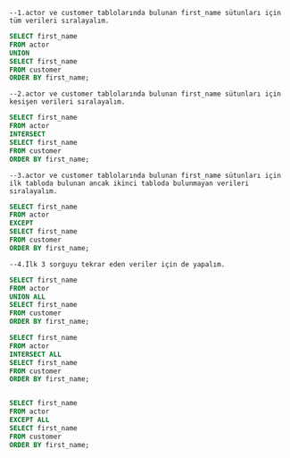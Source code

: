 `--1.actor ve customer tablolarında bulunan first_name sütunları için tüm verileri sıralayalım.`
```SQL
SELECT first_name 
FROM actor
UNION 
SELECT first_name
FROM customer
ORDER BY first_name;
```
`--2.actor ve customer tablolarında bulunan first_name sütunları için kesişen verileri sıralayalım.`
```SQL
SELECT first_name 
FROM actor
INTERSECT 
SELECT first_name
FROM customer
ORDER BY first_name;
```
`--3.actor ve customer tablolarında bulunan first_name sütunları için ilk tabloda bulunan ancak ikinci tabloda bulunmayan verileri sıralayalım.
`
```SQL
SELECT first_name 
FROM actor
EXCEPT
SELECT first_name
FROM customer
ORDER BY first_name;
```


`--4.İlk 3 sorguyu tekrar eden veriler için de yapalım.`
```SQL
SELECT first_name 
FROM actor
UNION ALL
SELECT first_name
FROM customer
ORDER BY first_name;
```

```SQL
SELECT first_name 
FROM actor
INTERSECT ALL
SELECT first_name
FROM customer
ORDER BY first_name;
```

```SQL

SELECT first_name 
FROM actor
EXCEPT ALL
SELECT first_name
FROM customer
ORDER BY first_name;

```
